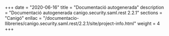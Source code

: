 +++
date        = "2020-06-16"
title       = "Documentació autogenerada"
description = "Documentació autogenerada canigo.security.saml.rest 2.2.1"
sections    = "Canigó"
enllac		= "/documentacio-llibreries/canigo.security.saml.rest/2.2.1/site/project-info.html"
weight      = 4
+++
